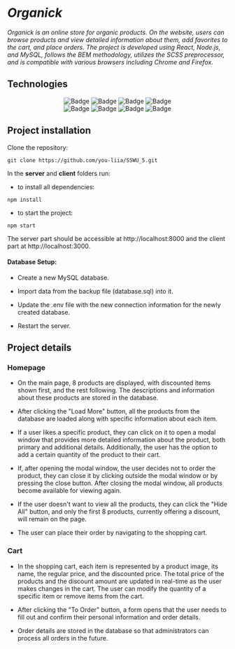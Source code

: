 # *Organick*
_Organick is an online store for organic products. On the website, users can browse products and view detailed information about them, add favorites to the cart, and place orders. The project is developed using React, Node.js, and MySQL, follows the BEM methodology, utilizes the SCSS preprocessor, and is compatible with various browsers including Chrome and Firefox._

## Technologies
<div align="center">
<img alt="Badge" src="https://img.shields.io/badge/React-blue">
<img alt="Badge" src="https://img.shields.io/badge/Node.js-3c873a">
<img alt="Badge" src="https://img.shields.io/badge/SCSS-bf4080">
<img alt="Badge" src="https://img.shields.io/badge/MySQL-e48f3a">
<br><img alt="Badge" src="https://img.shields.io/badge/Axios-052636">
<img alt="Badge" src="https://img.shields.io/badge/Express-052636">
<img alt="Badge" src="https://img.shields.io/badge/Formik-052636">
<img alt="Badge" src="https://img.shields.io/badge/BEM metodology-052636">
</div>

## Project installation
Clone the repository: 
```
git clone https://github.com/you-liia/SSWU_5.git
```
In the **server** and **client** folders run: 
- to install all dependencies:
```
npm install
```
- to start the project:
```
npm start
```
The server part should be accessible at http://localhost:8000
and the client part at http://localhost:3000.

#### Database Setup:
- Create a new MySQL database. 

- Import data from the backup file (database.sql) into it.

- Update the .env file with the new connection information for the newly created database.

- Restart the server.

## Project details

### Homepage

- On the main page, 8 products are displayed, with discounted items shown first, and the rest following. The descriptions and information about these products are stored in the database.

- After clicking the "Load More" button, all the products from the database are loaded along with specific information about each item.

- If a user likes a specific product, they can click on it to open a modal window that provides more detailed information about the product, both primary and additional details. Additionally, the user has the option to add a certain quantity of the product to their cart.

- If, after opening the modal window, the user decides not to order the product, they can close it by clicking outside the modal window or by pressing the close button. After closing the modal window, all products become available for viewing again.

- If the user doesn't want to view all the products, they can click the "Hide All" button, and only the first 8 products, currently offering a discount, will remain on the page.

- The user can place their order by navigating to the shopping cart.

### Cart

- In the shopping cart, each item is represented by a product image, its name, the regular price, and the discounted price. The total price of the products and the discount amount are updated in real-time as the user makes changes in the cart. The user can modify the quantity of a specific item or remove items from the cart.

- After clicking the "To Order" button, a form opens that the user needs to fill out and confirm their personal information and order details.

- Order details are stored in the database so that administrators can process all orders in the future.
